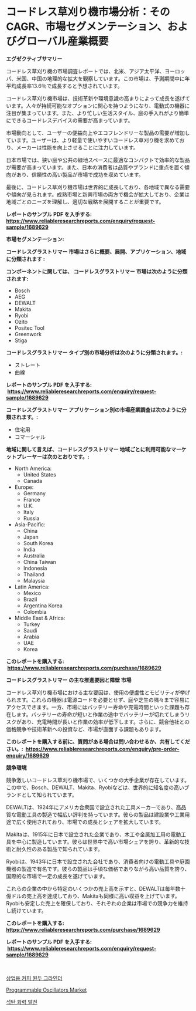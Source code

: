 <p><h1>コードレス草刈り機市場分析：そのCAGR、市場セグメンテーション、およびグローバル産業概要</h1></p><p><strong>エグゼクティブサマリー</strong></p>
<p><p>コードレス草刈り機の市場調査レポートでは、北米、アジア太平洋、ヨーロッパ、米国、中国の地理的な拡大を観察しています。この市場は、予測期間中に年平均成長率13.6％で成長すると予想されています。</p><p>コードレス草刈り機市場は、技術革新や環境意識の高まりによって成長を遂げています。人々が持続可能なオプションに関心を持つようになり、電動式の機器に注目が集まっています。また、より忙しい生活スタイル、庭の手入れがより簡単にできるコードレスデバイスの需要が高まっています。</p><p>市場動向として、ユーザーの便益向上やエコフレンドリーな製品の需要が増加しています。ユーザーは、より軽量で使いやすいコードレス草刈り機を求めており、メーカーは性能を向上させることに注力しています。</p><p>日本市場では、狭い庭や公共の緑地スペースに最適なコンパクトで効率的な製品が需要が高まっています。また、日本の消費者は品質やブランドに重点を置く傾向があり、信頼性の高い製品が市場で成功を収めています。</p><p>最後に、コードレス草刈り機市場は世界的に成長しており、各地域で異なる需要や傾向が見られます。成熟市場と新興市場の両方で機会が拡大しており、企業は地域ごとのニーズを理解し、適切な戦略を展開することが重要です。</p></p>
<p><strong>レポートのサンプル PDF を入手する: <a href="https://www.reliableresearchreports.com/enquiry/request-sample/1689629">https://www.reliableresearchreports.com/enquiry/request-sample/1689629</a></strong></p>
<p><strong>市場セグメンテーション:</strong></p>
<p><strong> コードレスグラストリマー 市場はさらに概要、展開、アプリケーション、地域に分類されます :</strong></p>
<p><strong>コンポーネントに関しては、 コードレスグラストリマー 市場は次のように分類されます: &nbsp;</strong></p>
<p><ul><li>Bosch</li><li>AEG</li><li>DEWALT</li><li>Makita</li><li>Ryobi</li><li>Ozito</li><li>Positec Tool</li><li>Greenwork</li><li>Stiga</li></ul></p>
<p><strong> コードレスグラストリマー タイプ別の市場分析は次のように分類されます。:</strong></p>
<p><ul><li>ストレート</li><li>曲線</li></ul></p>
<p><strong>レポートのサンプル PDF を入手する: &nbsp;<a href="https://www.reliableresearchreports.com/enquiry/request-sample/1689629">https://www.reliableresearchreports.com/enquiry/request-sample/1689629</a></strong></p>
<p><strong> コードレスグラストリマー アプリケーション別の市場産業調査は次のように分類されます。:</strong></p>
<p><ul><li>住宅用</li><li>コマーシャル</li></ul></p>
<p><strong>地域に関して言えば、コードレスグラストリマー 地域ごとに利用可能なマーケットプレーヤーは次のとおりです。:</strong></p>
<p><ul>
    <li>
        North America:
        <ul>
            <li>United States</li>
            <li>Canada</li>
        </ul>
    </li>
    <li>
        Europe:
        <ul>
            <li>Germany</li>
            <li>France</li>
            <li>U.K.</li>
            <li>Italy</li>
            <li>Russia</li>
        </ul>
    </li>
    <li>
        Asia-Pacific:
        <ul>
            <li>China</li>
            <li>Japan</li>
            <li>South Korea</li>
            <li>India</li>
            <li>Australia</li>
            <li>China Taiwan</li>
            <li>Indonesia</li>
            <li>Thailand</li>
            <li>Malaysia</li>
        </ul>
    </li>
    <li>
        Latin America:
        <ul>
            <li>Mexico</li>
            <li>Brazil</li>
            <li>Argentina Korea</li>
            <li>Colombia</li>
        </ul>
    </li>
    <li>
        Middle East & Africa:
        <ul>
            <li>Turkey</li>
            <li>Saudi</li>
            <li>Arabia</li>
            <li>UAE</li>
            <li>Korea</li>
        </ul>
    </li>
    </ul></p>
<p><strong>このレポートを購入する: &nbsp;<a href="https://www.reliableresearchreports.com/purchase/1689629">https://www.reliableresearchreports.com/purchase/1689629</a></strong></p>
<p><strong>コードレスグラストリマー の主な推進要因と障壁 市場</strong></p>
<p><p>コードレス草刈り機市場における主な要因は、使用の便盧性とモビリティが挙げられます。これらの機器は電源コードを必要とせず、庭や芝生の隅々まで容易にアクセスできます。一方、市場にはバッテリー寿命や充電時間といった課題も存在します。バッテリーの寿命が短いと作業の途中でバッテリーが切れてしまうリスクがあり、充電時間が長いと作業の効率が低下します。さらに、競合他社との価格競争や技術革新への投資など、市場が直面する課題もあります。</p></p>
<p><strong>このレポートを購入する前に、質問がある場合は問い合わせるか、共有してください。:&nbsp; <a href="https://www.reliableresearchreports.com/enquiry/pre-order-enquiry/1689629">https://www.reliableresearchreports.com/enquiry/pre-order-enquiry/1689629</a></strong></p>
<p><strong>競争環境</strong></p>
<p><p>競争激しいコードレス草刈り機市場で、いくつかの大手企業が存在しています。この中で、Bosch、DEWALT、Makita、Ryobiなどは、世界的に知名度の高いブランドとして知られています。</p><p>DEWALTは、1924年にアメリカ合衆国で設立された工具メーカーであり、高品質な電動工具の製造で幅広い評判を持っています。彼らの製品は建設業や工業用途で広く使用されており、市場での成長とシェアを拡大しています。</p><p>Makitaは、1915年に日本で設立された企業であり、木工や金属加工用の電動工具を中心に製造しています。彼らは世界中で高い市場シェアを誇り、革新的な技術と耐久性のある製品で知られています。</p><p>Ryobiは、1943年に日本で設立された会社であり、消費者向けの電動工具や庭園機器の製造で有名です。彼らの製品は手頃な価格でありながら高い品質を誇り、国際的な市場で一定の成長を遂げています。</p><p>これらの企業の中から特定のいくつかの売上高を示すと、DEWALTは毎年数十億ドルの売上高を達成しており、Makitaも同様に高い収益を上げています。Ryobiも安定した売上を確保しており、それぞれの企業は市場での競争力を維持し続けています。</p></p>
<p><strong>このレポートを購入する: &nbsp; <a href="https://www.reliableresearchreports.com/purchase/1689629">https://www.reliableresearchreports.com/purchase/1689629</a></strong></p>
<p><strong>レポートのサンプル PDF を入手する: &nbsp;<a href="https://www.reliableresearchreports.com/enquiry/request-sample/1689629">https://www.reliableresearchreports.com/enquiry/request-sample/1689629</a></strong><strong></strong></p>
<p>&nbsp;</p>
<p><p><a href="https://github.com/darrellockm3ytan895656/Market-Research-Report-List-1/blob/main/682313310926.md">상업용 커피 원두 그라인더</a></p><p><a href="https://github.com/Whitneyboyettebo9kiw7yr13/Market-Research-Report-List-1/blob/main/programmable-oscillators-market.md">Programmable Oscillators Market</a></p><p><a href="https://github.com/trmesnao7959541/Market-Research-Report-List-1/blob/main/266368310927.md">석탄 화력 발전</a></p></p>